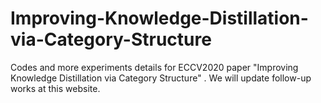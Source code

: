 # Improving-Knowledge-Distillation-via-Category-Structure
Codes and more experiments details for ECCV2020 paper "Improving Knowledge Distillation via Category Structure" . We will update follow-up works at this website.
